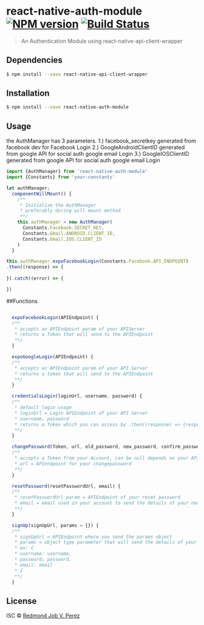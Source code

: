 # react-native-auth-module [![NPM version](https://badge.fury.io/js/react-native-authhentication-module.svg)](https://npmjs.org/package/react-native-authhentication-module) [![Build Status](https://travis-ci.org/Redmond%20Perez/react-native-authhentication-module.svg?branch=master)](https://travis-ci.org/Redmond%20Perez/react-native-authhentication-module)

> An Authentication Module using react-native-api-client-wrapper


## Dependencies
```sh
$ npm install --save react-native-api-client-wrapper
```

## Installation

```sh
$ npm install --save react-native-auth-module
```

## Usage
the AuthManager has 3 parameters. 
1.) facebook_secretkey generated from facebook dev for Facebook Login 
2.) GoogleAndroidClientID generated from google API for social auth google email Login
3.) GoogleIOSClientID generated from google API for social auth google email Login

```js
import {AuthManager} from 'react-native-auth-module'
import {Constants} from 'your-constants'

let authManager;
  componentWillMount() {
    /**
     * Initialize the AuthManager
     * preferably during will mount method
     **/
    this.authManager = new AuthManager(
      Constants.Facebook.SECRET_KEY,
      Constants.Gmail.ANDROID.CLIENT_ID,
      Constants.Gmail.IOS.CLIENT_ID
    )
  }

this.authManager.expoFacebookLogin(Constants.Facebook.API_ENDPOINT)
.then((response) => {
  
}).catch((error) => {

})
```

##Functions
```js

  expoFacebookLogin(APIEndpoint) {
  /**
   * accepts an APIEndpoint param of your APIServer
   * returns a Token that will send to the APIEndpoint
   **/
  }

  expoGoogleLogin(APIEndpoint) {
  /**
   * accepts an APIEndpoint param of your API Server
   * returns a token that will send to the APIEndpoint
   **/
  }

  credentialsLogin(loginUrl, username, password) {
  /**
   * default login usage
   * loginUrl = Login APIEndpoint of your API Server
   * username, password
   * returns a Token which you can access by .then((resposne) => {response.key})
   **/
  }

  changePassword(Token, url, old_password, new_password, confirm_password) {
  /**
   * accepts a Token from your Account, can be null depends on your API Server
   * url = APIendpoint for your changepassword
   **/
  }

  resetPassword(resetPasswordUrl, email) {
  /**
   * resetPasswordUrl param = APIEndpoint of your reset password
   * email = email used in your account to send the details of your new password
   **/
  }

  signUp(signUpUrl, params = {}) {
  /**
   * signUpUrl = APIEndpoint where you send the params object
   * params = object type parameter that will send the details of your registration
   * ex: {
   * username: username,
   * password; password,
   * email: email
   * }
   **/
  }

```

## License

ISC © [Redmond Job V. Perez](https://bitbucket.org/redmond-ingenuity/)
